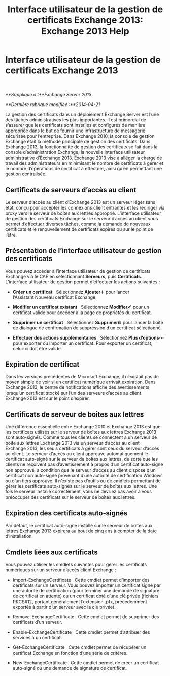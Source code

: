 ﻿---
title: 'Interface utilisateur de la gestion de certificats Exchange 2013: Exchange 2013 Help'
TOCTitle: Interface utilisateur de la gestion de certificats Exchange 2013
ms:assetid: 8975848d-07f0-4643-9eac-20aece69945f
ms:mtpsurl: https://technet.microsoft.com/fr-fr/library/JJ984582(v=EXCHG.150)
ms:contentKeyID: 52062976
ms.date: 05/23/2018
mtps_version: v=EXCHG.150
ms.translationtype: MT
---

# Interface utilisateur de la gestion de certificats Exchange 2013

 

_**Sapplique à :**Exchange Server 2013_

_**Dernière rubrique modifiée :**2014-04-21_

La gestion des certificats dans un déploiement Exchange Server est l’une des tâches administratives les plus importantes. Il est primordial de s’assurer que les certificats sont installés et configurés de manière appropriée dans le but de fournir une infrastructure de messagerie sécurisée pour l’entreprise. Dans Exchange 2010, la console de gestion Exchange était la méthode principale de gestion des certificats. Dans Exchange 2013, la fonctionnalité de gestion des certificats se fait dans la console d’administration Exchange, la nouvelle interface utilisateur administrative d’Exchange 2013. Exchange 2013 vise à alléger la charge de travail des administrateurs en minimisant le nombre de certificats à gérer et le nombre d’opérations de certificat à effectuer, ainsi qu’en permettant une gestion centralisée.

## Certificats de serveurs d’accès au client

Le serveur d’accès au client d’Exchange 2013 est un serveur léger sans état, conçu pour accepter les connexions client entrantes et les rediriger via proxy vers le serveur de boîtes aux lettres approprié. L’interface utilisateur de gestion des certificats Exchange sur le serveur d’accès au client vous permet d’effectuer diverses tâches, comme la demande de nouveaux certificats et le renouvellement de certificats expirés ou sur le point de l’être.

## Présentation de l’interface utilisateur de gestion des certificats

Vous pouvez accéder à l’interface utilisateur de gestion de certificats Exchange via le CAE en sélectionnant **Serveurs**, puis **Certificats**. L’interface utilisateur de gestion permet d’effectuer les actions suivantes :

  - **Créer un certificat**   Sélectionnez **Ajouter**![Icône Ajouter](images/JJ218640.c1e75329-d6d7-4073-a27d-498590bbb558(EXCHG.150).gif "Icône Ajouter") pour lancer l’Assistant Nouveau certificat Exchange.

  - **Modifier un certificat existant**   Sélectionnez **Modifier**![Icône Modifier](images/Bb124582.6f53ccb2-1f13-4c02-bea0-30690e6ea71d(EXCHG.150).gif "Icône Modifier") pour un certificat valide pour accéder à la page de propriétés du certificat.

  - **Supprimer un certificat**   Sélectionnez **Supprimer**![Icône Supprimer](images/Dd979797.14f639f6-61e8-4418-bbfb-0db14de9d2f5(EXCHG.150).gif "Icône Supprimer") pour lancer la boîte de dialogue de confirmation de suppression d’un certificat sélectionné.

  - **Effectuer des actions supplémentaires**   Sélectionnez **Plus d’options**![Icône Options supplémentaires](images/JJ150550.5381819e-3b21-4873-8714-e9b956290b28(EXCHG.150).gif "Icône Options supplémentaires") pour exporter ou importer un certificat. Pour exporter un certificat, celui-ci doit être valide.

## Expiration de certificat

Dans les versions précédentes de Microsoft Exchange, il n’existait pas de moyen simple de voir si un certificat numérique arrivait expiration. Dans Exchange 2013, le centre de notifications affiche des avertissements lorsqu’un certificat stocké sur l’un des serveurs d’accès au client Exchange 2013 est sur le point d’expirer.

## Certificats de serveur de boîtes aux lettres

Une différence essentielle entre Exchange 2010 et Exchange 2013 est que les certificats utilisés sur le serveur de boîtes aux lettres Exchange 2013 sont auto-signés. Comme tous les clients se connectent à un serveur de boîte aux lettres Exchange 2013 via un serveur d’accès au client Exchange 2013, les seuls certificats à gérer sont ceux du serveur d’accès au client. Le serveur d’accès au client approuve automatiquement le certificat auto-signé sur le serveur de boîtes aux lettres, de sorte que les clients ne reçoivent pas d’avertissement à propos d’un certificat auto-signé non approuvé, à condition que le serveur d’accès au client dispose d’un certificat non auto-signé provenant d’une autorité de certification Windows ou d’un tiers approuvé. Il n’existe pas d’outils ou de cmdlets permettant de gérer les certificats auto-signés sur le serveur de boîtes aux lettres. Une fois le serveur installé correctement, vous ne devriez pas avoir à vous préoccuper des certificats sur le serveur de boîtes aux lettres.

## Expiration des certificats auto-signés

Par défaut, le certificat auto-signé installé sur le serveur de boîtes aux lettres Exchange 2013 expirera au bout de cinq ans à compter de la date d’installation.

## Cmdlets liées aux certificats

Vous pouvez utiliser les cmdlets suivantes pour gérer les certificats numériques sur un serveur d’accès client Exchange :

  - Import-ExchangeCertificate   Cette cmdlet permet d’importer des certificats sur un serveur. Vous pouvez importer un certificat signé par une autorité de certification (pour terminer une demande de signature de certificat en attente) ou un certificat doté d’une clé privée (fichiers PKCS\#12, portant généralement l’extension .pfx, précédemment exportés à partir d’un serveur avec la clé privée).

  - Remove-ExchangeCertificate   Cette cmdlet permet de supprimer des certificats d’un serveur.

  - Enable-ExchangeCertificate   Cette cmdlet permet d’attribuer des services à un certificat.

  - Get-ExchangeCertificate   Cette cmdlet permet de récupérer un certificat Exchange en fonction d’une série de critères.

  - New-ExchangeCertificate   Cette cmdlet permet de créer un certificat auto-signé ou une demande de signature de certificat.

